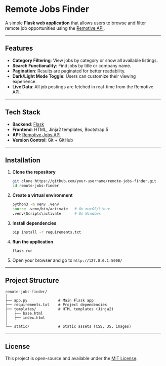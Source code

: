 # Remote Jobs Finder

A simple **Flask web application** that allows users to browse and filter remote job opportunities using the [Remotive API](https://remotive.com/api/remote-jobs).

---

## Features

* **Category Filtering**: View jobs by category or show all available listings.
* **Search Functionality**: Find jobs by title or company name.
* **Pagination**: Results are paginated for better readability.
* **Dark/Light Mode Toggle**: Users can customize their viewing experience.
* **Live Data**: All job postings are fetched in real-time from the Remotive API.

---

## Tech Stack

* **Backend**: [Flask](https://flask.palletsprojects.com/)
* **Frontend**: HTML, Jinja2 templates, Bootstrap 5
* **API**: [Remotive Jobs API](https://remotive.com/api/remote-jobs)
* **Version Control**: Git + GitHub

---

## Installation

1. **Clone the repository**

   ```bash
   git clone https://github.com/your-username/remote-jobs-finder.git
   cd remote-jobs-finder
   ```

2. **Create a virtual environment**

   ```bash
   python3 -m venv .venv
   source .venv/bin/activate   # On macOS/Linux
   .venv\Scripts\activate      # On Windows
   ```

3. **Install dependencies**

   ```bash
   pip install -r requirements.txt
   ```

4. **Run the application**

   ```bash
   flask run
   ```

5. Open your browser and go to `http://127.0.0.1:5000/`

---

## Project Structure

```
remote-jobs-finder/
│
├── app.py              # Main Flask app
├── requirements.txt    # Project dependencies
├── templates/          # HTML templates (Jinja2)
│   ├── base.html
│   ├── index.html
│
└── static/             # Static assets (CSS, JS, images)
```

---

## License

This project is open-source and available under the [MIT License](LICENSE).
